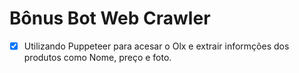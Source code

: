 # Bônus Bot Web Crawler
- [x] Utilizando Puppeteer para acesar o Olx e extrair informções dos produtos como Nome, preço e foto.
